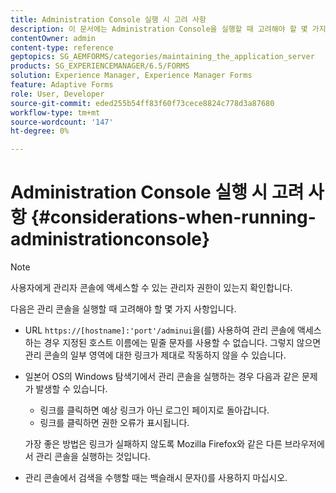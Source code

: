 ```yaml
---
title: Administration Console 실행 시 고려 사항
description: 이 문서에는 Administration Console을 실행할 때 고려해야 할 몇 가지 사항이 나와 있습니다.
contentOwner: admin
content-type: reference
geptopics: SG_AEMFORMS/categories/maintaining_the_application_server
products: SG_EXPERIENCEMANAGER/6.5/FORMS
solution: Experience Manager, Experience Manager Forms
feature: Adaptive Forms
role: User, Developer
source-git-commit: eded255b54ff83f60f73cece8824c778d3a87680
workflow-type: tm+mt
source-wordcount: '147'
ht-degree: 0%

---
```


# Administration Console 실행 시 고려 사항 {#considerations-when-running-administrationconsole}

>[!NOTE]
> 
> 사용자에게 관리자 콘솔에 액세스할 수 있는 관리자 권한이 있는지 확인합니다.

다음은 관리 콘솔을 실행할 때 고려해야 할 몇 가지 사항입니다.

* URL `https://[hostname]:'port'/adminui`을(를) 사용하여 관리 콘솔에 액세스하는 경우 지정된 호스트 이름에는 밑줄 문자를 사용할 수 없습니다. 그렇지 않으면 관리 콘솔의 일부 영역에 대한 링크가 제대로 작동하지 않을 수 있습니다.
* 일본어 OS의 Windows 탐색기에서 관리 콘솔을 실행하는 경우 다음과 같은 문제가 발생할 수 있습니다.

   * 링크를 클릭하면 예상 링크가 아닌 로그인 페이지로 돌아갑니다.
   * 링크를 클릭하면 권한 오류가 표시됩니다.

  가장 좋은 방법은 링크가 실패하지 않도록 Mozilla Firefox와 같은 다른 브라우저에서 관리 콘솔을 실행하는 것입니다.

* 관리 콘솔에서 검색을 수행할 때는 백슬래시 문자()를 사용하지 마십시오.
